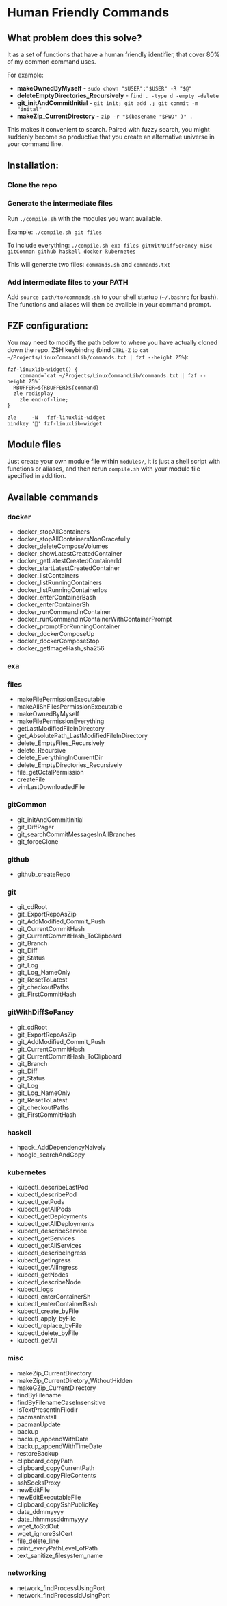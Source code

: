 # Human Friendly Commands

## What problem does this solve?

It as a set of functions that have a human friendly identifier, that cover 80% of my common command uses.

For example:
- **makeOwnedByMyself** - `sudo chown "$USER":"$USER" -R "$@"`
- **deleteEmptyDirectories_Recursively** - `find . -type d -empty -delete`
- **git_initAndCommitInitial** - `git init; git add .; git commit -m "inital" `
- **makeZip_CurrentDirectory**  - `zip -r "$(basename "$PWD" )" . `

This makes it convenient to search. Paired with fuzzy search, you might suddenly become so productive that you create an alternative universe in your command line.

## Installation:

### Clone the repo

### Generate the intermediate files

Run `./compile.sh` with the modules you want available.

Example:
`./compile.sh git files`

To include everything:
`./compile.sh exa files gitWithDiffSoFancy misc gitCommon github haskell docker kubernetes`

This will generate two files:
`commands.sh` and `commands.txt`

### Add intermediate files to your PATH

Add `source path/to/commands.sh` to your shell startup (`~/.bashrc` for bash). The functions and aliases will then be availble in your command prompt.

## FZF configuration: 

You may need to modify the path below to where you have actually cloned down the repo.
ZSH keybindng (bind `CTRL-Z` to `cat ~/Projects/LinuxCommandLib/commands.txt | fzf --height 25%`):

```
fzf-linuxlib-widget() {
	command=`cat ~/Projects/LinuxCommandLib/commands.txt | fzf --height 25%`
  RBUFFER=${RBUFFER}${command}
  zle redisplay
	zle end-of-line;
}

zle     -N   fzf-linuxlib-widget
bindkey '' fzf-linuxlib-widget
```

## Module files

Just create your own module file within `modules/`, it is just a shell script with functions or aliases, and then rerun `compile.sh` with your module file specified in addition.

## Available commands

### docker
- docker_stopAllContainers
- docker_stopAllContainersNonGracefully
- docker_deleteComposeVolumes
- docker_showLatestCreatedContainer
- docker_getLatestCreatedContainerId
- docker_startLatestCreatedContainer
- docker_listContainers
- docker_listRunningContainers
- docker_listRunningContainerIps
- docker_enterContainerBash
- docker_enterContainerSh
- docker_runCommandInContainer
- docker_runCommandInContainerWithContainerPrompt
- docker_promptForRunningContainer
- docker_dockerComposeUp
- docker_dockerComposeStop
- docker_getImageHash_sha256
### exa
### files
- makeFilePermissionExecutable
- makeAllShFilesPermissionExecutable
- makeOwnedByMyself
- makeFilePermissionEverything
- getLastModifiedFileInDirectory
- get_AbsolutePath_LastModifiedFileInDirectory
- delete_EmptyFiles_Recursively
- delete_Recursive
- delete_EverythingInCurrentDir
- delete_EmptyDirectories_Recursively
- file_getOctalPermission
- createFile
- vimLastDownloadedFile
### gitCommon
- git_initAndCommitInitial
- git_DiffPager
- git_searchCommitMessagesInAllBranches
- git_forceClone
### github
- github_createRepo
### git
- git_cdRoot
- git_ExportRepoAsZip
- git_AddModified_Commit_Push
- git_CurrentCommitHash
- git_CurrentCommitHash_ToClipboard
- git_Branch
- git_Diff
- git_Status
- git_Log
- git_Log_NameOnly
- git_ResetToLatest
- git_checkoutPaths
- git_FirstCommitHash
### gitWithDiffSoFancy
- git_cdRoot
- git_ExportRepoAsZip
- git_AddModified_Commit_Push
- git_CurrentCommitHash
- git_CurrentCommitHash_ToClipboard
- git_Branch
- git_Diff
- git_Status
- git_Log
- git_Log_NameOnly
- git_ResetToLatest
- git_checkoutPaths
- git_FirstCommitHash
### haskell
- hpack_AddDependencyNaively
- hoogle_searchAndCopy
### kubernetes
- kubectl_describeLastPod
- kubectl_describePod
- kubectl_getPods
- kubectl_getAllPods
- kubectl_getDeployments
- kubectl_getAllDeployments
- kubectl_describeService
- kubectl_getServices
- kubectl_getAllServices
- kubectl_describeIngress
- kubectl_getIngress
- kubectl_getAllIngress
- kubectl_getNodes
- kubectl_describeNode
- kubectl_logs
- kubectl_enterContainerSh
- kubectl_enterContainerBash
- kubectl_create_byFile
- kubectl_apply_byFile
- kubectl_replace_byFile
- kubectl_delete_byFile
- kubectl_getAll
### misc
- makeZip_CurrentDirectory
- makeZip_CurrentDiretory_WithoutHidden
- makeGZip_CurrentDirectory
- findByFilename
- findByFilenameCaseInsensitive
- isTextPresentInFilodir
- pacmanInstall 
- pacmanUpdate 
- backup 
- backup_appendWithDate 
- backup_appendWithTimeDate 
- restoreBackup 
- clipboard_copyPath 
- clipboard_copyCurrentPath 
- clipboard_copyFileContents 
- sshSocksProxy
- newEditFile
- newEditExecutableFile
- clipboard_copySshPublicKey
- date_ddmmyyyy 
- date_hhmmssddmmyyyy 
- wget_toStdOut
- wget_ignoreSslCert
- file_delete_line
- print_everyPathLevel_ofPath
- text_sanitize_filesystem_name 
### networking
- network_findProcessUsingPort
- network_findProcessIdUsingPort
